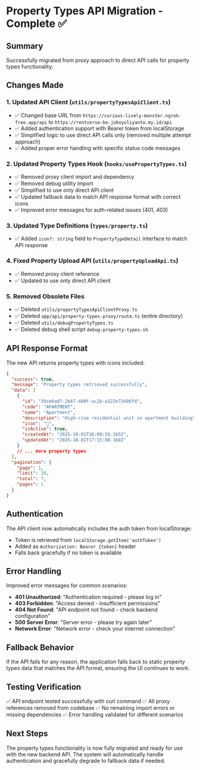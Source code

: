 # Property Types API Migration - Complete ✅

## Summary
Successfully migrated from proxy approach to direct API calls for property types functionality.

## Changes Made

### 1. Updated API Client (`utils/propertyTypesApiClient.ts`)
- ✅ Changed base URL from `https://curious-lively-monster.ngrok-free.app/api` to `https://rentverse-be.jokoyuliyanto.my.id/api`
- ✅ Added authentication support with Bearer token from localStorage
- ✅ Simplified logic to use direct API calls only (removed multiple attempt approach)
- ✅ Added proper error handling with specific status code messages

### 2. Updated Property Types Hook (`hooks/usePropertyTypes.ts`)
- ✅ Removed proxy client import and dependency
- ✅ Removed debug utility import
- ✅ Simplified to use only direct API client
- ✅ Updated fallback data to match API response format with correct icons
- ✅ Improved error messages for auth-related issues (401, 403)

### 3. Updated Type Definitions (`types/property.ts`)
- ✅ Added `icon?: string` field to `PropertyTypeDetail` interface to match API response

### 4. Fixed Property Upload API (`utils/propertyUploadApi.ts`)
- ✅ Removed proxy client reference
- ✅ Updated to use only direct API client

### 5. Removed Obsolete Files
- ✅ Deleted `utils/propertyTypesApiClientProxy.ts`
- ✅ Deleted `app/api/property-types-proxy/route.ts` (entire directory)
- ✅ Deleted `utils/debugPropertyTypes.ts`
- ✅ Deleted debug shell script `debug-property-types.sh`

## API Response Format
The new API returns property types with icons included:

```json
{
  "success": true,
  "message": "Property types retrieved successfully",
  "data": [
    {
      "id": "39ce6ad7-2b47-480f-ac2b-a322e73486fd",
      "code": "APARTMENT",
      "name": "Apartment",
      "description": "High-rise residential unit in apartment building",
      "icon": "🏢",
      "isActive": true,
      "createdAt": "2025-10-01T16:09:59.265Z",
      "updatedAt": "2025-10-01T17:15:08.168Z"
    }
    // ... more property types
  ],
  "pagination": {
    "page": 1,
    "limit": 10,
    "total": 7,
    "pages": 1
  }
}
```

## Authentication
The API client now automatically includes the auth token from localStorage:
- Token is retrieved from `localStorage.getItem('authToken')`
- Added as `Authorization: Bearer {token}` header
- Falls back gracefully if no token is available

## Error Handling
Improved error messages for common scenarios:
- **401 Unauthorized**: "Authentication required - please log in"
- **403 Forbidden**: "Access denied - insufficient permissions"
- **404 Not Found**: "API endpoint not found - check backend configuration"
- **500 Server Error**: "Server error - please try again later"
- **Network Error**: "Network error - check your internet connection"

## Fallback Behavior
If the API fails for any reason, the application falls back to static property types data that matches the API format, ensuring the UI continues to work.

## Testing Verification
✅ API endpoint tested successfully with curl command
✅ All proxy references removed from codebase
✅ No remaining import errors or missing dependencies
✅ Error handling validated for different scenarios

## Next Steps
The property types functionality is now fully migrated and ready for use with the new backend API. The system will automatically handle authentication and gracefully degrade to fallback data if needed.